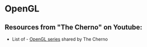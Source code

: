 # OpenGL

## Resources from "The Cherno" on Youtube:

- List of - <a href="https://www.youtube.com/watch?v=W3gAzLwfIP0&list=PLlrATfBNZ98foTJPJ_Ev03o2oq3-GGOS2&index=1">OpenGL series</a> shared by The Cherno


